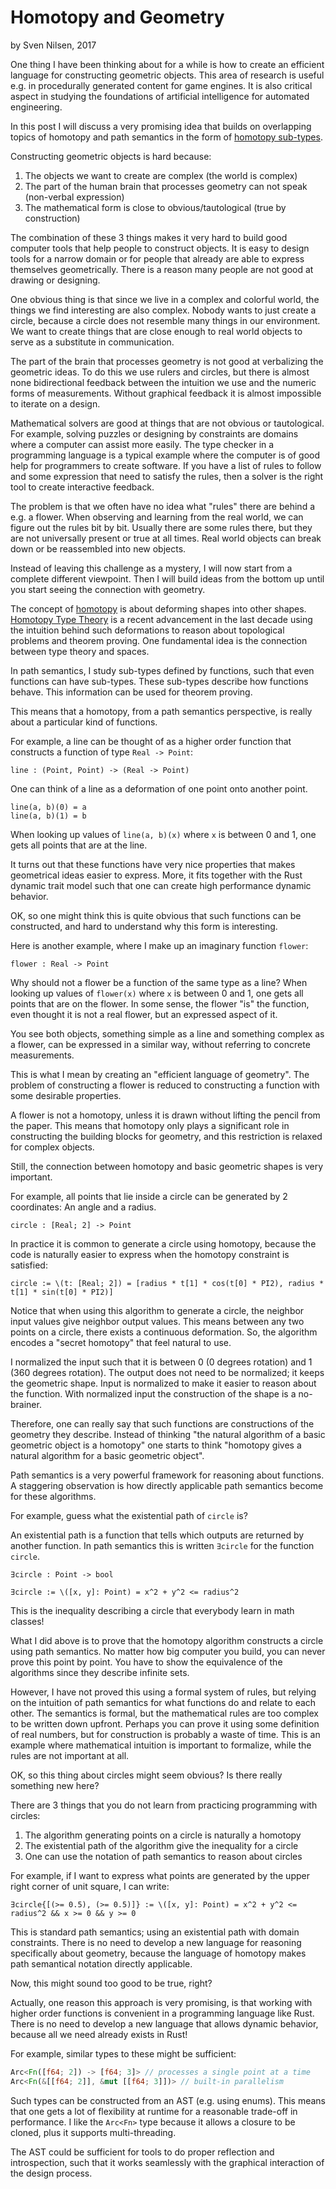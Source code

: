 # Homotopy and Geometry
by Sven Nilsen, 2017

One thing I have been thinking about for a while is how to create an efficient language for constructing geometric objects.
This area of research is useful e.g. in procedurally generated content for game engines.
It is also critical aspect in studying the foundations of artificial intelligence for automated engineering.

In this post I will discuss a very promising idea that builds on overlapping topics of
homotopy and path semantics in the form of [homotopy sub-types](https://github.com/advancedresearch/path_semantics/blob/master/papers-wip/homotopy-sub-types.pdf).

Constructing geometric objects is hard because:

1. The objects we want to create are complex (the world is complex)
2. The part of the human brain that processes geometry can not speak (non-verbal expression)
3. The mathematical form is close to obvious/tautological (true by construction)

The combination of these 3 things makes it very hard to build good computer tools that help people to construct objects.
It is easy to design tools for a narrow domain or for people that already are able to express themselves geometrically.
There is a reason many people are not good at drawing or designing.

One obvious thing is that since we live in a complex and colorful world,
the things we find interesting are also complex.
Nobody wants to just create a circle, because a circle does not resemble many things in our environment.
We want to create things that are close enough to real world objects to serve as a substitute in communication.

The part of the brain that processes geometry is not good at verbalizing the geometric ideas.
To do this we use rulers and circles, but there is almost none bidirectional feedback between the intuition we use
and the numeric forms of measurements.
Without graphical feedback it is almost impossible to iterate on a design.

Mathematical solvers are good at things that are not obvious or tautological.
For example, solving puzzles or designing by constraints are domains where a computer can assist more easily.
The type checker in a programming language is a typical example where the computer is of good help for
programmers to create software.
If you have a list of rules to follow and some expression that need to satisfy the rules,
then a solver is the right tool to create interactive feedback.

The problem is that we often have no idea what "rules" there are behind a e.g. a flower.
When observing and learning from the real world, we can figure out the rules bit by bit.
Usually there are some rules there, but they are not universally present or true at all times.
Real world objects can break down or be reassembled into new objects.

Instead of leaving this challenge as a mystery, I will now start from a complete different viewpoint.
Then I will build ideas from the bottom up until you start seeing the connection with geometry.

The concept of [homotopy](https://en.wikipedia.org/wiki/Homotopy) is about deforming shapes into other shapes.
[Homotopy Type Theory](https://en.wikipedia.org/wiki/Homotopy_type_theory) is a recent advancement in the last decade
using the intuition behind such deformations to reason about topological problems and theorem proving.
One fundamental idea is the connection between type theory and spaces.

In path semantics, I study sub-types defined by functions, such that even functions can have sub-types.
These sub-types describe how functions behave.
This information can be used for theorem proving.

This means that a homotopy, from a path semantics perspective, is really about a particular kind of functions.

For example, a line can be thought of as a higher order function that constructs a function of type `Real -> Point`:

```
line : (Point, Point) -> (Real -> Point)
```

One can think of a line as a deformation of one point onto another point.

```
line(a, b)(0) = a
line(a, b)(1) = b
```

When looking up values of `line(a, b)(x)` where `x` is between 0 and 1, one gets all points that are at the line.

It turns out that these functions have very nice properties that makes geometrical ideas easier to express.
More, it fits together with the Rust dynamic trait model such that one can create high performance dynamic behavior.

OK, so one might think this is quite obvious that such functions can be constructed,
and hard to understand why this form is interesting.

Here is another example, where I make up an imaginary function `flower`:

```
flower : Real -> Point
```

Why should not a flower be a function of the same type as a line?
When looking up values of `flower(x)` where `x` is between 0 and 1, one gets all points that are on the flower.
In some sense, the flower "is" the function, even thought it is not a real flower, but an expressed aspect of it.

You see both objects, something simple as a line and something complex as a flower,
can be expressed in a similar way, without referring to concrete measurements.

This is what I mean by creating an "efficient language of geometry".
The problem of constructing a flower is reduced to constructing a function with some desirable properties.

A flower is not a homotopy, unless it is drawn without lifting the pencil from the paper.
This means that homotopy only plays a significant role in constructing the building blocks for geometry,
and this restriction is relaxed for complex objects.

Still, the connection between homotopy and basic geometric shapes is very important.

For example, all points that lie inside a circle can be generated by 2 coordinates: An angle and a radius.

```
circle : [Real; 2] -> Point
```

In practice it is common to generate a circle using homotopy,
because the code is naturally easier to express when the homotopy constraint is satisfied:

```
circle := \(t: [Real; 2]) = [radius * t[1] * cos(t[0] * PI2), radius * t[1] * sin(t[0] * PI2)]
```

Notice that when using this algorithm to generate a circle,
the neighbor input values give neighbor output values.
This means between any two points on a circle, there exists a continuous deformation.
So, the algorithm encodes a "secret homotopy" that feel natural to use.

I normalized the input such that it is between 0 (0 degrees rotation) and 1 (360 degrees rotation).
The output does not need to be normalized; it keeps the geometric shape.
Input is normalized to make it easier to reason about the function.
With normalized input the construction of the shape is a no-brainer.

Therefore, one can really say that such functions are constructions of the geometry they describe.
Instead of thinking "the natural algorithm of a basic geometric object is a homotopy" one starts to think
"homotopy gives a natural algorithm for a basic geometric object".

Path semantics is a very powerful framework for reasoning about functions.
A staggering observation is how directly applicable path semantics become for these algorithms.

For example, guess what the existential path of `circle` is?

An existential path is a function that tells which outputs are returned by another function.
In path semantics this is written `∃circle` for the function `circle`.

```
∃circle : Point -> bool

∃circle := \([x, y]: Point) = x^2 + y^2 <= radius^2
```

This is the inequality describing a circle that everybody learn in math classes!

What I did above is to prove that the homotopy algorithm constructs a circle using path semantics.
No matter how big computer you build, you can never prove this point by point.
You have to show the equivalence of the algorithms since they describe infinite sets.

However, I have not proved this using a formal system of rules,
but relying on the intuition of path semantics for what functions do and relate to each other.
The semantics is formal, but the mathematical rules are too complex to be written down upfront.
Perhaps you can prove it using some definition of real numbers, but for construction is probably a waste of time.
This is an example where mathematical intuition is important to formalize,
while the rules are not important at all.

OK, so this thing about circles might seem obvious? Is there really something new here?

There are 3 things that you do not learn from practicing programming with circles:

1. The algorithm generating points on a circle is naturally a homotopy
2. The existential path of the algorithm give the inequality for a circle
3. One can use the notation of path semantics to reason about circles

For example, if I want to express what points are generated by the upper right corner of unit square, I can write:

```
∃circle{[(>= 0.5), (>= 0.5)]} := \([x, y]: Point) = x^2 + y^2 <= radius^2 && x >= 0 && y >= 0
```

This is standard path semantics; using an existential path with domain constraints.
There is no need to develop a new language for reasoning specifically about geometry,
because the language of homotopy makes path semantical notation directly applicable.

Now, this might sound too good to be true, right?

Actually, one reason this approach is very promising, is that working with higher order functions is convenient
in a programming language like Rust.
There is no need to develop a new language that allows dynamic behavior,
because all we need already exists in Rust!

For example, similar types to these might be sufficient:

```rust
Arc<Fn([f64; 2]) -> [f64; 3]> // processes a single point at a time
Arc<Fn(&[[f64; 2]], &mut [[f64; 3]])> // built-in parallelism
```

Such types can be constructed from an AST (e.g. using enums).
This means that one gets a lot of flexibility at runtime for a reasonable trade-off in performance.
I like the `Arc<Fn>` type because it allows a closure to be cloned, plus it supports multi-threading.

The AST could be sufficient for tools to do proper reflection and introspection,
such that it works seamlessly with the graphical interaction of the design process.
